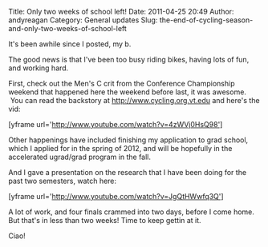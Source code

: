 Title: Only two weeks of school left!
Date: 2011-04-25 20:49
Author: andyreagan
Category: General updates
Slug: the-end-of-cycling-season-and-only-two-weeks-of-school-left

It's been awhile since I posted, my b.

The good news is that I've been too busy riding bikes, having lots of
fun, and working hard.

First, check out the Men's C crit from the Conference Championship
weekend that happened here the weekend before last, it was awesome.  You
can read the backstory at <http://www.cycling.org.vt.edu> and here's the
vid:

[yframe url='http://www.youtube.com/watch?v=4zWVj0HsQ98']

Other happenings have included finishing my application to grad school,
which I applied for in the spring of 2012, and will be hopefully in the
accelerated ugrad/grad program in the fall.

And I gave a presentation on the research that I have been doing for the
past two semesters, watch here:

[yframe url='http://www.youtube.com/watch?v=JgQtHWwfq3Q']

A lot of work, and four finals crammed into two days, before I come
home. But that's in less than two weeks! Time to keep gettin at it.

Ciao!
